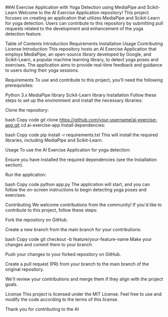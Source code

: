 ##AI Exercise Application with Yoga Detection using MediaPipe and Scikit-Learn
Welcome to the AI Exercise Application repository! This project focuses on creating an application that utilizes MediaPipe and Scikit-Learn for yoga detection. Users can contribute to this repository by submitting pull requests related to the development and enhancement of the yoga detection feature.

Table of Contents
Introduction
Requirements
Installation
Usage
Contributing
License
Introduction
This repository hosts an AI Exercise Application that employs MediaPipe, an open-source library developed by Google, and Scikit-Learn, a popular machine learning library, to detect yoga poses and exercises. The application aims to provide real-time feedback and guidance to users during their yoga sessions.

Requirements
To use and contribute to this project, you'll need the following prerequisites:

Python 3.x
MediaPipe library
Scikit-Learn library
Installation
Follow these steps to set up the environment and install the necessary libraries:

Clone the repository:

bash
Copy code
git clone https://github.com/your-username/ai-exercise-app.git
cd ai-exercise-app
Install dependencies:

bash
Copy code
pip install -r requirements.txt
This will install the required libraries, including MediaPipe and Scikit-Learn.

Usage
To use the AI Exercise Application for yoga detection:

Ensure you have installed the required dependencies (see the Installation section).

Run the application:

bash
Copy code
python app.py
The application will start, and you can follow the on-screen instructions to begin detecting yoga poses and exercises.

Contributing
We welcome contributions from the community! If you'd like to contribute to this project, follow these steps:

Fork the repository on GitHub.

Create a new branch from the main branch for your contributions:

bash
Copy code
git checkout -b feature/your-feature-name
Make your changes and commit them to your branch.

Push your changes to your forked repository on GitHub.

Create a pull request (PR) from your branch to the main branch of the original repository.

We'll review your contributions and merge them if they align with the project goals.

License
This project is licensed under the MIT License. Feel free to use and modify the code according to the terms of this license.

Thank you for contributing to the AI


